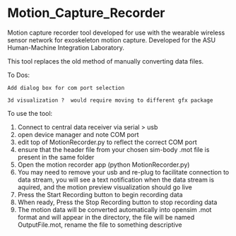 # Motion_Capture_Recorder
Motion capture recorder tool developed for use with the wearable wireless sensor network for exoskeleton motion capture.  Developed for the ASU Human-Machine Integration Laboratory.

This tool replaces the old method of manually converting data files.

To Dos:

    Add dialog box for com port selection
  
    3d visualization ?  would require moving to different gfx package

To use the tool:
  1. Connect to central data receiver via serial > usb 
  2. open device manager and note COM port
  3. edit top of MotionRecorder.py to reflect the correct COM port
  4. ensure that the header file from your chosen sim-body .mot file is present in the same folder
  5. Open the motion recorder app (python MotionRecorder.py)
  6. You may need to remove your usb and re-plug to facilitate connection to data stream, you will see a text notification when the data stream is aquired, and the motion preview visualization should go live
  7. Press the Start Recording button to begin recording data
  8. When ready, Press the Stop Recording button to stop recording data
  9. The motion data will be converted automatically into opensim .mot format and will appear in the directory, the file will be named OutputFile.mot, rename the file to something descriptive
